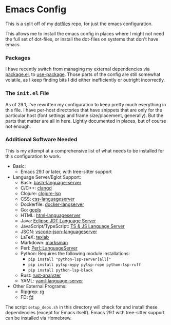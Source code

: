 # Emacs Config

This is a split off of my [dotfiles](https://github.com/rjray/dotfiles) repo,
for just the emacs configuration.

This allows me to install the emacs config in places where I might not need
the full set of dot-files, or install the dot-files on systems that don't
have emacs.

### Packages

I have recently switch from managing my external dependencies via
[package.el](http://wikemacs.org/wiki/Package.el), to
[use-package](https://github.com/jwiegley/use-package).
Those parts of the config are still somewhat volatile, as I keep finding bits
I did either inefficiently or outright incorrectly.

### The <kbd>init.el</kbd> File

As of 29.1, I've rewritten my configuration to keep pretty much everything in
this file. I have per-host directories that have snippets that are only for the
particular host (font settings and frame size/placement, generally). But the
parts that matter are all in here. Lightly documented in places, but of course
not enough.

### Additional Software Needed

This is my attempt at a comprehensive list of what needs to be installed for
this configuration to work.

* Basic:
    * Emacs 29.1 or later, with tree-sitter support
* Language Server/Eglot Support:
    * Bash: [bash-language-server](https://github.com/mads-hartmann/bash-language-server)
    * C/C++: [clangd](https://clangd.llvm.org/)
    * Clojure: [clojure-lsp](https://clojure-lsp.io/)
    * CSS: [css-languageserver](https://github.com/hrsh7th/vscode-langservers-extracted)
    * Dockerfile: [docker-langserver](https://github.com/rcjsuen/dockerfile-language-server-nodejs)
    * Go: [gopls](https://github.com/golang/tools/tree/master/gopls)
    * HTML: [html-languageserver](https://github.com/hrsh7th/vscode-langservers-extracted)
    * Java: [Eclipse JDT Language Server](https://github.com/eclipse/eclipse.jdt.ls)
    * JavaScript/TypeScript: [TS & JS Language Server](https://github.com/theia-ide/typescript-language-server)
    * JSON: [vscode-json-languageserver](https://github.com/hrsh7th/vscode-langservers-extracted)
    * LaTeX: [texlab](https://github.com/latex-lsp/texlab)
    * Markdown: [marksman](https://github.com/artempyanykh/marksman)
    * Perl: [Perl::LanguageServer](https://github.com/richterger/Perl-LanguageServer)
    * Python: Requires the following module installations:
        * `pip install "python-lsp-server[all]"`
        * `pip install pylsp-mypy pylsp-rope python-lsp-ruff`
        * `pip install python-lsp-black`
    * Rust: [rust-analyzer](https://github.com/rust-analyzer/rust-analyzer)
    * YAML: [yaml-language-server](https://github.com/redhat-developer/yaml-language-server)
* Other External Programs:
    * Ripgrep: [rg](https://github.com/BurntSushi/ripgrep)
    * FD: [fd](https://github.com/sharkdp/fd)

The script `setup_deps.sh` in this directory will check for and install these
dependencies (except for Emacs itself). Emacs 29.1 with tree-sitter support can
be installed via Homebrew.
